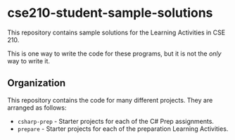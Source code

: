 # cse210-student-sample-solutions
This repository contains sample solutions for the Learning Activities in CSE 210.

This is one way to write the code for these programs, but it is not the _only_ way to write it.

## Organization
This repository contains the code for many different projects. They are arranged as follows:

* `csharp-prep` - Starter projects for each of the C# Prep assignments.
* `prepare` - Starter projects for each of the preparation Learning Activities.
